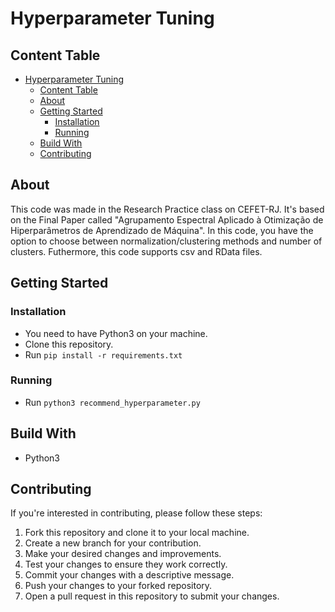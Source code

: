 # Hyperparameter Tuning

## Content Table

- [Hyperparameter Tuning](#hyperparameter-tuning)
	- [Content Table](#content-table)
	- [About ](#about-)
	- [Getting Started ](#getting-started-)
		- [Installation ](#installation-)
		- [Running ](#running-)
	- [Build With ](#build-with-)
	- [Contributing ](#contributing-)

## About <a name="about"></a>

This code was made in the Research Practice class on CEFET-RJ. It's based on the Final Paper called "Agrupamento Espectral Aplicado à Otimização de Hiperparâmetros de Aprendizado de Máquina". In this code, you have the option to choose between normalization/clustering methods and number of clusters. Futhermore, this code supports csv and RData files.
## Getting Started <a name="getting_started"></a>

### Installation <a name="installation"></a>

-  You need to have Python3 on your machine.
-  Clone this repository.
-  Run `pip install -r requirements.txt`

### Running <a name="running"></a>

-  Run `python3 recommend_hyperparameter.py`


## Build With <a name="build_with"></a>

-  Python3

## Contributing <a name="contributing"></a>

If you're interested in contributing, please follow these steps:

1. Fork this repository and clone it to your local machine.
2. Create a new branch for your contribution.
3. Make your desired changes and improvements.
4. Test your changes to ensure they work correctly.
5. Commit your changes with a descriptive message.
6. Push your changes to your forked repository.
7. Open a pull request in this repository to submit your changes.
